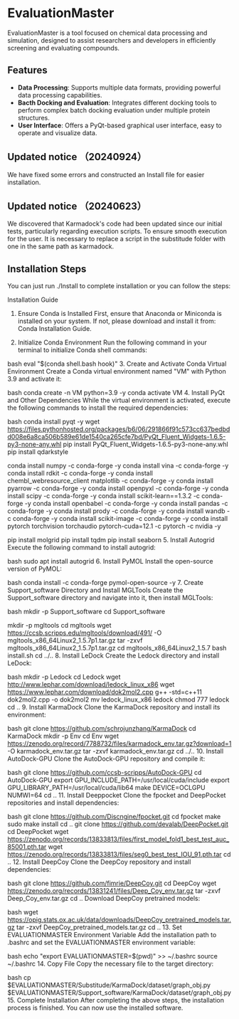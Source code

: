 # EvaluationMaster

EvaluationMaster is a tool focused on chemical data processing and simulation, designed to assist researchers and developers in efficiently screening and evaluating compounds.

## Features

- **Data Processing**: Supports multiple data formats, providing powerful data processing capabilities.
- **Bacth Docking and Evaluation**: Integrates different docking tools to perform complex batch docking evaluation under multiple protein structures.
- **User Interface**: Offers a PyQt-based graphical user interface, easy to operate and visualize data.


## Updated notice （20240924）
We have fixed some errors and constructed an Install file for easier installation.

## Updated notice （20240623）
We discovered that Karmadock's code had been updated since our initial tests, particularly regarding execution scripts. To ensure smooth execution for the user. It is necessary to replace a script in the substitude folder with one in the same path as karmadock.

## Installation Steps
You can just run ./Install to complete installation or you can follow the steps:

Installation Guide
1. Ensure Conda is Installed
First, ensure that Anaconda or Miniconda is installed on your system. If not, please download and install it from: Conda Installation Guide.

2. Initialize Conda Environment
Run the following command in your terminal to initialize Conda shell commands:

bash
eval "$(conda shell.bash hook)"
3. Create and Activate Conda Virtual Environment
Create a Conda virtual environment named "VM" with Python 3.9 and activate it:

bash
conda create -n VM python=3.9 -y
conda activate VM
4. Install PyQt and Other Dependencies
While the virtual environment is activated, execute the following commands to install the required dependencies:

bash
conda install pyqt -y
wget https://files.pythonhosted.org/packages/b6/06/291866f91c573cc637bedbdd008e6a8ca506b589e61de1540ca265cfe7bd/PyQt_Fluent_Widgets-1.6.5-py3-none-any.whl
pip install PyQt_Fluent_Widgets-1.6.5-py3-none-any.whl
pip install qdarkstyle

conda install numpy -c conda-forge -y
conda install vina -c conda-forge -y
conda install rdkit -c conda-forge -y
conda install chembl_webresource_client matplotlib -c conda-forge -y
conda install pyarrow -c conda-forge -y
conda install openpyxl -c conda-forge -y
conda install scipy -c conda-forge -y
conda install scikit-learn==1.3.2 -c conda-forge -y
conda install openbabel -c conda-forge -y
conda install pandas -c conda-forge -y
conda install prody -c conda-forge -y
conda install wandb -c conda-forge -y
conda install scikit-image -c conda-forge -y
conda install pytorch torchvision torchaudio pytorch-cuda=12.1 -c pytorch -c nvidia -y

pip install molgrid
pip install tqdm
pip install seaborn
5. Install Autogrid
Execute the following command to install autogrid:

bash
sudo apt install autogrid
6. Install PyMOL
Install the open-source version of PyMOL:

bash
conda install -c conda-forge pymol-open-source -y
7. Create Support_software Directory and Install MGLTools
Create the Support_software directory and navigate into it, then install MGLTools:

bash
mkdir -p Support_software
cd Support_software

mkdir -p mgltools
cd mgltools
wget https://ccsb.scripps.edu/mgltools/download/491/ -O mgltools_x86_64Linux2_1.5.7p1.tar.gz
tar -zxvf mgltools_x86_64Linux2_1.5.7p1.tar.gz
cd mgltools_x86_64Linux2_1.5.7
bash install.sh
cd ../..
8. Install LeDock
Create the Ledock directory and install LeDock:

bash
mkdir -p Ledock
cd Ledock
wget http://www.lephar.com/download/ledock_linux_x86
wget https://www.lephar.com/download/dok2mol2.cpp
g++ -std=c++11 dok2mol2.cpp -o dok2mol2
mv ledock_linux_x86 ledock
chmod 777 ledock
cd ..
9. Install KarmaDock
Clone the KarmaDock repository and install its environment:

bash
git clone https://github.com/schrojunzhang/KarmaDock
cd KarmaDock
mkdir -p Env
cd Env
wget https://zenodo.org/record/7788732/files/karmadock_env.tar.gz?download=1 -O karmadock_env.tar.gz
tar -zxvf karmadock_env.tar.gz
cd ../..
10. Install AutoDock-GPU
Clone the AutoDock-GPU repository and compile it:

bash
git clone https://github.com/ccsb-scripps/AutoDock-GPU
cd AutoDock-GPU
export GPU_INCLUDE_PATH=/usr/local/cuda/include
export GPU_LIBRARY_PATH=/usr/local/cuda/lib64
make DEVICE=OCLGPU NUMWI=64
cd ..
11. Install Deeppocket
Clone the fpocket and DeepPocket repositories and install dependencies:

bash
git clone https://github.com/Discngine/fpocket.git
cd fpocket
make
sudo make install
cd ..
git clone https://github.com/devalab/DeepPocket.git
cd DeepPocket
wget https://zenodo.org/records/13833813/files/first_model_fold1_best_test_auc_85001.pth.tar
wget https://zenodo.org/records/13833813/files/seg0_best_test_IOU_91.pth.tar
cd ..
12. Install DeepCoy
Clone the DeepCoy repository and install dependencies:

bash
git clone https://github.com/fimrie/DeepCoy.git
cd DeepCoy
wget https://zenodo.org/records/13831241/files/Deep_Coy_env.tar.gz
tar -zxvf Deep_Coy_env.tar.gz
cd ..
Download DeepCoy pretrained models:

bash
wget https://opig.stats.ox.ac.uk/data/downloads/DeepCoy_pretrained_models.tar.gz
tar -zxvf DeepCoy_pretrained_models.tar.gz
cd ..
13. Set EVALUATIONMASTER Environment Variable
Add the installation path to .bashrc and set the EVALUATIONMASTER environment variable:

bash
echo "export EVALUATIONMASTER=$(pwd)" >> ~/.bashrc
source ~/.bashrc
14. Copy File
Copy the necessary file to the target directory:

bash
cp $EVALUATIONMASTER/Substitude/KarmaDock/dataset/graph_obj.py $EVALUATIONMASTER/Support_software/KarmaDock/dataset/graph_obj.py
15. Complete Installation
After completing the above steps, the installation process is finished. You can now use the installed software.
